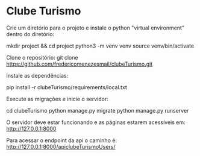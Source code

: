 # Clube Turismo

Crie um diretório para o projeto e instale o python "virtual environment" dentro do diretório:

mkdir project && cd project
python3 -m venv venv
source venv/bin/activate


Clone o repositório:
git clone https://github.com/fredericomenezesmail/clubeTurismo.git


Instale as dependências:

pip install -r clubeTurismo/requirements/local.txt


Execute as migrações e inicie o servidor:

cd clubeTurismo
python manage.py migrate
python manage.py runserver


O servidor deve estar funcionando e as páginas estarem acessíveis em:
http://127.0.0.1:8000


Para acessar o endpoint da api o caminho é:
http://127.0.0.1:8000/apiclubeTurismoUsers/
